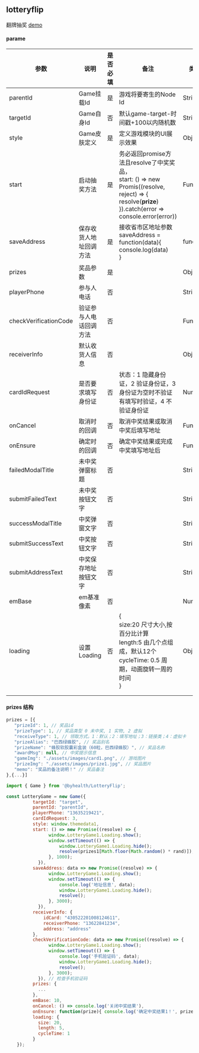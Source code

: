 ## lotteryflip

翻牌抽奖 
[demo](https://by-healthfed.github.io/venom-lotteryflip/dist)

#### parame

| 参数                  | 说明                   | 是否必填 | 备注                                                         | 类型     |
| --------------------- | ---------------------- | -------- | ------------------------------------------------------------ | -------- |
| parentId              | Game挂载Id             | 是       | 游戏将要寄生的Node Id                                        | String   |
| targetId              | Game自身Id             | 否       | 默认game-target-时间戳+100以内随机数                         | String   |
| style                 | Game皮肤定义           | 是       | 定义游戏模块的UI展示效果                                     | Object   |
| start                 | 启动抽奖方法           | 是       | 务必返回promise方法且resolve了中奖奖品，<br />start: () => new Promis((resolve, reject) => {<br />    resolve(**prize**)<br />}).catch(error => console.error(error))<br /> | Function |
| saveAddress           | 保存收货人地址回调方法 | 是       | 接收省市区地址参数<br />saveAddress = function(data){<br />    console.log(data)<br />} | function |
| prizes                | 奖品参数               | 是       |                                                              | Object   |
| playerPhone           | 参与人电话             | 否       |                                                              | String   |
| checkVerificationCode | 验证参与人电话回调方法 | 否       |                                                              | Function |
| receiverInfo          | 默认收货人信息         | 否       |                                                              | Object   |
| cardIdRequest         | 是否要求填写身份证     | 否       | 状态：1 隐藏身份证，2 验证身份证，3 身份证为空时不验证有填写时验证，4 不验证身份证 | Number   |
| onCancel              | 取消时的回调           | 否       | 取消中奖结果或取消中奖后填写地址                             | Function |
| onEnsure              | 确定时的回调           | 否       | 确定中奖结果或完成中奖填写地址后                             | Function |
| failedModalTitle      | 未中奖弹窗标题         | 否       |                                                              | String   |
| submitFailedText      | 未中奖按钮文字         | 否       |                                                              | String   |
| successModalTitle     | 中奖弹窗文字           | 否       |                                                              | String   |
| submitSuccessText     | 中奖按钮文字           | 否       |                                                              | String   |
| submitAddressText     | 中奖保存地址按钮文字   | 否       |                                                              | String   |
| emBase                | em基准像素             | 否       |                                                              | Number   |
| loading               | 设置Loading            | 否       | {<br />    size:20 尺寸大小,按百分比计算<br />    length:5 由几个点组成，默认12个<br />    cycleTime: 0.5 周期，动画旋转一周的时间<br />} | Object   |
|                       |                        |          |                                                              |          |
|                       |                        |          |                                                              |          |

#### prizes 结构

 ```javascript
prizes = [{
	"prizeId": 1, // 奖品id
	"prizeType": 1, // 奖品类型 0 未中奖, 1 实物, 2 虚拟
	"receiveType": 1, // 领取方式。1：默认；2：填写地址；3：链接类；4：虚拟卡
	"prizeAlias": "巴西绿蜂胶", // 奖品别名
	"prizeName": "蜂胶软胶囊彩盒装（60粒，巴西绿蜂胶）", // 奖品名称
	"awardMsg": null, // 中奖提示信息
	"gameImg": "./assets/images/card1.png", // 游戏图片
	"prizeImg": "./assets/images/prize1.jpg", // 奖品图片
	"memo": "奖品的备注说明！" // 奖品备注
},{...}]
 ```





```javascript
import { Game } from '@byhealth/LotteryFlip';

const LotteryGame = new Game({
          targetId: "target",
          parentId: "parentId",
          playerPhone: "13635219421",
          cardIdRequest: 3, 
          style: window.themedata1,
          start: () => new Promise((resolve) => {
                window.LotteryGame1.Loading.show();
                window.setTimeout(() => {
                	window.LotteryGame1.Loading.hide();
                	resolve(prizes1[Math.floor(Math.random() * rand)]);
                }, 1000);
            }),
          saveAddress: data => new Promise((resolve) => {
                window.LotteryGame1.Loading.show();
                window.setTimeout(() => {
                    console.log('地址信息', data);
                	window.LotteryGame1.Loading.hide();
                	resolve();
                }, 3000);
            }),
          receiverInfo: {
              idCard: "430522201008124611",
              receiverPhone: "13622841234",
              address: "address"
          },
          checkVerificationCode: data => new Promise((resolve) => {
                window.LotteryGame1.Loading.show();
                window.setTimeout(() => {
                    console.log('手机验证码', data);
                	window.LotteryGame1.Loading.hide();
                	resolve();
                }, 3000);
            }), // 检查手机验证码
          prizes: {
			...
          },
          emBase: 10,
          onCancel: () => console.log('关闭中奖结果'),
          onEnsure: function(prize){ console.log('确定中奖结果1！', prize); },
          loading: {
            size: 20,
            length: 5,
            cycleTime: 1
          }
    });
    
```
